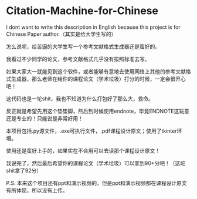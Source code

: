# Citation-Machine-for-Chinese
I dont want to write this description in English because this project is for Chinese Paper author.（其实是给大学生写的）

怎么说呢，给苦逼的大学生写一个参考文献格式生成器还是蛮好的。

我看过不少同学的论文，参考文献格式几乎没有按照标准去写。

如果大家大一就能见到这个软件，或者能够有意地去使用网络上其他的参考文献格式生成器，那么老师在给你的课程论文（学术垃圾）打分的时候，一定会很开心吧！

这代码也是一坨shit，我也不知道为什么打包好了那么大，救命。

反正就是希望先用这个垫垫脚，然后到时候使用endnote，毕竟ENDNOTE这玩意还是专业的！只能说是非常好用！

本项目包括.py源文件，.exe可执行文件，.pdf课程设计原文；使用了tkinter环境。

使用还是蛮好上手的，如果实在不会用可以去读那个课程设计原文！

我说完了，然后最后希望你的课程论文（学术垃圾）可以拿到90+分吧！（这坨shit拿了92分）

P.S. 本来这个项目还有ppt和演示视频的，但是ppt和演示视频都在课程设计原文有所体现，所以没有上传。
